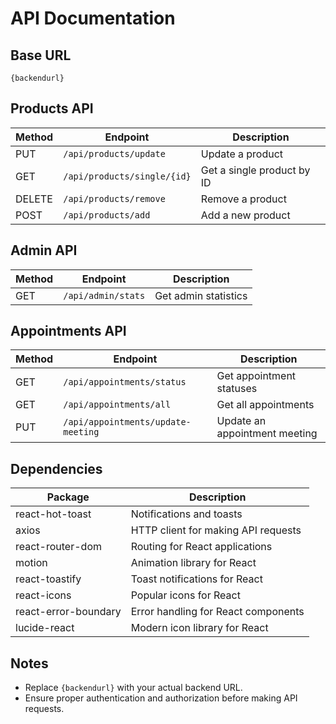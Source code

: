 # API Documentation

## Base URL
```
{backendurl}
```

## Products API
| Method | Endpoint                     | Description          |
|--------|------------------------------|----------------------|
| PUT    | `/api/products/update`       | Update a product    |
| GET    | `/api/products/single/{id}`  | Get a single product by ID |
| DELETE | `/api/products/remove`       | Remove a product    |
| POST   | `/api/products/add`          | Add a new product   |

## Admin API
| Method | Endpoint              | Description          |
|--------|-----------------------|----------------------|
| GET    | `/api/admin/stats`    | Get admin statistics |

## Appointments API
| Method | Endpoint                         | Description                   |
|--------|----------------------------------|-------------------------------|
| GET    | `/api/appointments/status`      | Get appointment statuses      |
| GET    | `/api/appointments/all`         | Get all appointments          |
| PUT    | `/api/appointments/update-meeting` | Update an appointment meeting |

## Dependencies
| Package                | Description                                       |
|------------------------|---------------------------------------------------|
| react-hot-toast       | Notifications and toasts                         |
| axios                 | HTTP client for making API requests              |
| react-router-dom      | Routing for React applications                    |
| motion               | Animation library for React                      |
| react-toastify        | Toast notifications for React                    |
| react-icons           | Popular icons for React                          |
| react-error-boundary  | Error handling for React components              |
| lucide-react          | Modern icon library for React                    |

## Notes
- Replace `{backendurl}` with your actual backend URL.
- Ensure proper authentication and authorization before making API requests.

